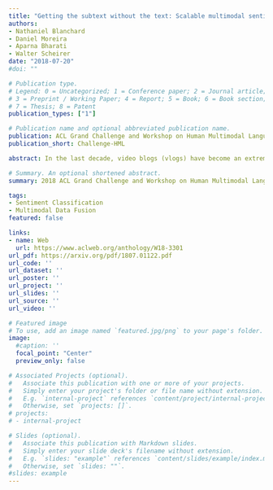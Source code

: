 ```yaml
---
title: "Getting the subtext without the text: Scalable multimodal sentiment classification from visual and acoustic modalities"
authors:
- Nathaniel Blanchard
- Daniel Moreira
- Aparna Bharati
- Walter Scheirer
date: "2018-07-20"
#doi: ""

# Publication type.
# Legend: 0 = Uncategorized; 1 = Conference paper; 2 = Journal article;
# 3 = Preprint / Working Paper; 4 = Report; 5 = Book; 6 = Book section;
# 7 = Thesis; 8 = Patent
publication_types: ["1"]

# Publication name and optional abbreviated publication name.
publication: ACL Grand Challenge and Workshop on Human Multimodal Language
publication_short: Challenge-HML

abstract: In the last decade, video blogs (vlogs) have become an extremely popular method through which people express sentiment. The ubiquitousness of these videos has increased the importance of multimodal fusion models, which incorporate video and audio features with traditional text features for automatic sentiment detection. Multimodal fusion offers a unique opportunity to build models that learn from the full depth of expression available to human viewers. In the detection of sentiment in these videos, acoustic and video features provide clarity to otherwise ambiguous transcripts. In this paper, we present a multimodal fusion model that exclusively uses high-level video and audio features to analyze spoken sentences for sentiment. We discard traditional transcription features in order to minimize human intervention and to maximize the deployability of our model on at-scale real-world data. We select high-level features for our model that have been successful in nonaffect domains in order to test their generalizability in the sentiment detection domain. We train and test our model on the newly released CMU Multimodal Opinion Sentiment and Emotion Intensity (CMUMOSEI) dataset, obtaining an F1 score of 0.8049 on the validation set and an F1 score of 0.6325 on the held-out challenge test set.

# Summary. An optional shortened abstract.
summary: 2018 ACL Grand Challenge and Workshop on Human Multimodal Language

tags:
- Sentiment Classification
- Multimodal Data Fusion
featured: false

links:
- name: Web
  url: https://www.aclweb.org/anthology/W18-3301
url_pdf: https://arxiv.org/pdf/1807.01122.pdf
url_code: ''
url_dataset: ''
url_poster: ''
url_project: ''
url_slides: ''
url_source: ''
url_video: ''

# Featured image
# To use, add an image named `featured.jpg/png` to your page's folder. 
image:
  #caption: ''
  focal_point: "Center"
  preview_only: false

# Associated Projects (optional).
#   Associate this publication with one or more of your projects.
#   Simply enter your project's folder or file name without extension.
#   E.g. `internal-project` references `content/project/internal-project/index.md`.
#   Otherwise, set `projects: []`.
# projects:
# - internal-project

# Slides (optional).
#   Associate this publication with Markdown slides.
#   Simply enter your slide deck's filename without extension.
#   E.g. `slides: "example"` references `content/slides/example/index.md`.
#   Otherwise, set `slides: ""`.
#slides: example
---
```

